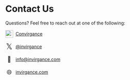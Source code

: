 # Contact Us

Questions? Feel free to reach out at one of the following:

<div style="display: flex; align-items: center; gap: 8px; margin-bottom: 16px">
 <img src="/images/github.png" width="24" height="24" style="display: flex; align-items: center; justify-content: center;">
 <a href="https://github.com/InvirganceOpenSource/convirgance">Convirgance</a>
</div>

<div style="display: flex; align-items: center; gap: 8px; margin-bottom: 16px">
  <span style="display: flex; align-items: center; justify-content: center; font-size:24px; width: 24px; height: 24px">𝕏</span>
  <a href="https://x.com/Invirgance">@invirgance</a>
</div>

<div style="display: flex; align-items: center; gap: 8px; margin-bottom: 16px">
  <span style="display: flex; align-items: center; justify-content: center; font-size:18px;width: 24px; height: 24px">💌</span>
  <a href="mailto:info@invirgance.com">info@invirgance.com</a>
</div>

<div style="display: flex; align-items: center; gap: 8px; margin-bottom: 16px">
  <span style="display: flex; align-items: center; justify-content: center;font-size:20px; width: 24px; height: 24px">🌐</span>
  <a href="https://invirgance.com">invirgance.com</a>
</div>
